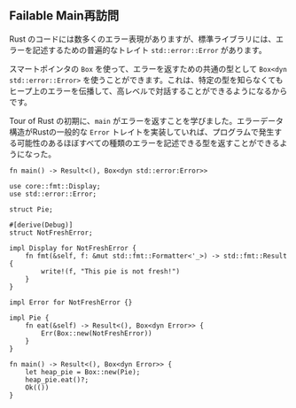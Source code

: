 ## Failable Main再訪問

Rust のコードには数多くのエラー表現がありますが、標準ライブラリには、エラーを記述するための普遍的なトレイト `std::error::Error` があります。

スマートポインタの `Box` を使って、エラーを返すための共通の型として `Box<dyn std::error::Error>` を使うことができます。これは、特定の型を知らなくてもヒープ上のエラーを伝播して、高レベルで対話することができるようになるからです。

Tour of Rust の初期に、`main` がエラーを返すことを学びました。エラーデータ構造がRustの一般的な `Error` トレイトを実装していれば、プログラムで発生する可能性のあるほぼすべての種類のエラーを記述できる型を返すことができるようになった。

``` 
fn main() -> Result<(), Box<dyn std::error:Error>>
```

```
use core::fmt::Display;
use std::error::Error;

struct Pie;

#[derive(Debug)]
struct NotFreshError;

impl Display for NotFreshError {
    fn fmt(&self, f: &mut std::fmt::Formatter<'_>) -> std::fmt::Result {
        write!(f, "This pie is not fresh!")
    }
}

impl Error for NotFreshError {}

impl Pie {
    fn eat(&self) -> Result<(), Box<dyn Error>> {
        Err(Box::new(NotFreshError))
    }
}

fn main() -> Result<(), Box<dyn Error>> {
    let heap_pie = Box::new(Pie);
    heap_pie.eat()?;
    Ok(())
}
```